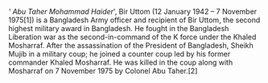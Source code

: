 _' Abu Taher Mohammad Haider_', Bir Uttom (12 January 1942 – 7 November 1975[1]) is a Bangladesh Army officer and recipient of Bir Uttom, the second highest military award in Bangladesh. He fought in the Bangladesh Liberation war as the second-in-command of the K force under the Khaled Mosharraf. After the assassination of the President of Bangladesh, Sheikh Mujib in a military coup; he joined a counter coup led by his former commander Khaled Mosharraf. He was killed in the coup along with Mosharraf on 7 November 1975 by Colonel Abu Taher.[2]
